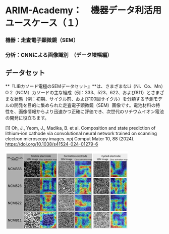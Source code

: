 # ARIM-Academy：　機器データ利活用ユースケース（１）
### 機器：走査電子顕微鏡（SEM）
### 分析：CNNによる画像識別　（データ増幅編）

## データセット

**『LIBカソード電極のSEMデータセット』**は、さまざまなLi（Ni、Co、Mn）O 2（NCM）カソードの主な組成（例：333、523、622、および811）とさまざまな状態（例：初期、サイクル前、および100回サイクル）を分類する予測モデルの開発を目的に集められた走査電子顕微鏡（SEM）画像です。電池材料の特性を、画像情報からより迅速かつ正確に評価でき、次世代のリチウムイオン電池の開発に役立ちます。

[1] Oh, J., Yeom, J., Madika, B. et al. Composition and state prediction of lithium-ion cathode via convolutional neural network trained on scanning electron microscopy images. npj Comput Mater 10, 88 (2024). https://doi.org/10.1038/s41524-024-01279-6

<img src="./img/image.png" alt="メインイメージ">
